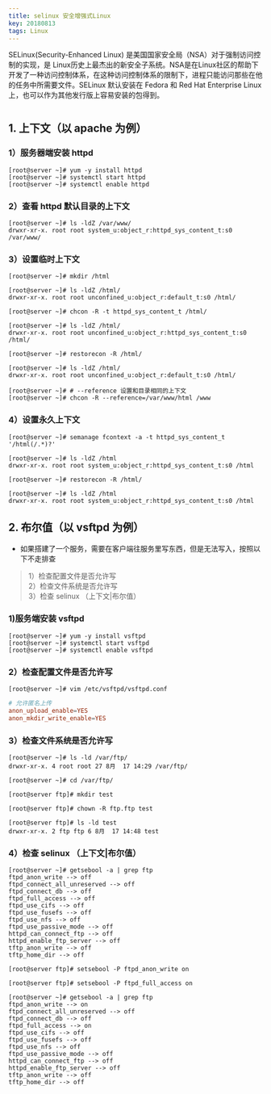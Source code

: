 ```yaml
---
title: selinux 安全增强式Linux
key: 20180813
tags: Linux
---
```


SELinux(Security-Enhanced Linux) 是美国国家安全局（NSA）对于强制访问控制的实现，是 Linux历史上最杰出的新安全子系统。NSA是在Linux社区的帮助下开发了一种访问控制体系，在这种访问控制体系的限制下，进程只能访问那些在他的任务中所需要文件。SELinux 默认安装在 Fedora 和 Red Hat Enterprise Linux 上，也可以作为其他发行版上容易安装的包得到。
<!--more-->


# 
## 1. 上下文（以 apache 为例）
### 1）服务器端安装 httpd
```
[root@server ~]# yum -y install httpd
[root@server ~]# systemctl start httpd
[root@server ~]# systemctl enable httpd
```

### 2）查看 httpd 默认目录的上下文
```
[root@server ~]# ls -ldZ /var/www/
drwxr-xr-x. root root system_u:object_r:httpd_sys_content_t:s0 /var/www/
```

### 3）设置临时上下文
```
[root@server ~]# mkdir /html

[root@server ~]# ls -ldZ /html/
drwxr-xr-x. root root unconfined_u:object_r:default_t:s0 /html/

[root@server ~]# chcon -R -t httpd_sys_content_t /html/

[root@server ~]# ls -ldZ /html/
drwxr-xr-x. root root unconfined_u:object_r:httpd_sys_content_t:s0 /html/

[root@server ~]# restorecon -R /html/

[root@server ~]# ls -ldZ /html/
drwxr-xr-x. root root unconfined_u:object_r:default_t:s0 /html/

[root@server ~]# # --reference 设置和目录相同的上下文
[root@server ~]# chcon -R --reference=/var/www/html /www
```

### 4）设置永久上下文

```
[root@server ~]# semanage fcontext -a -t httpd_sys_content_t '/html(/.*)?'

[root@server ~]# ls -ldZ /html
drwxr-xr-x. root root system_u:object_r:httpd_sys_content_t:s0 /html

[root@server ~]# restorecon -R /html/

[root@server ~]# ls -ldZ /html
drwxr-xr-x. root root system_u:object_r:httpd_sys_content_t:s0 /html
```


## 2. 布尔值（以 vsftpd 为例）
+ 如果搭建了一个服务，需要在客户端往服务里写东西，但是无法写入，按照以下不走排查
>1）检查配置文件是否允许写  
>2）检查文件系统是否允许写  
>3）检查 selinux （上下文|布尔值）  

### 1)服务端安装 vsftpd
```
[root@server ~]# yum -y install vsftpd
[root@server ~]# systemctl start vsftpd
[root@server ~]# systemctl enable vsftpd
```
### 2）检查配置文件是否允许写
```
[root@server ~]# vim /etc/vsftpd/vsftpd.conf
```
```conf
# 允许匿名上传
anon_upload_enable=YES
anon_mkdir_write_enable=YES
```
### 3）检查文件系统是否允许写
```
[root@server ~]# ls -ld /var/ftp/
drwxr-xr-x. 4 root root 27 8月  17 14:29 /var/ftp/

[root@server ~]# cd /var/ftp/

[root@server ftp]# mkdir test

[root@server ftp]# chown -R ftp.ftp test

[root@server ftp]# ls -ld test
drwxr-xr-x. 2 ftp ftp 6 8月  17 14:48 test
```

### 4）检查 selinux （上下文|布尔值）

```
[root@server ~]# getsebool -a | grep ftp
ftpd_anon_write --> off
ftpd_connect_all_unreserved --> off
ftpd_connect_db --> off
ftpd_full_access --> off
ftpd_use_cifs --> off
ftpd_use_fusefs --> off
ftpd_use_nfs --> off
ftpd_use_passive_mode --> off
httpd_can_connect_ftp --> off
httpd_enable_ftp_server --> off
tftp_anon_write --> off
tftp_home_dir --> off

[root@server ftp]# setsebool -P ftpd_anon_write on

[root@server ftp]# setsebool -P ftpd_full_access on

[root@server ~]# getsebool -a | grep ftp
ftpd_anon_write --> on
ftpd_connect_all_unreserved --> off
ftpd_connect_db --> off
ftpd_full_access --> on
ftpd_use_cifs --> off
ftpd_use_fusefs --> off
ftpd_use_nfs --> off
ftpd_use_passive_mode --> off
httpd_can_connect_ftp --> off
httpd_enable_ftp_server --> off
tftp_anon_write --> off
tftp_home_dir --> off
```
